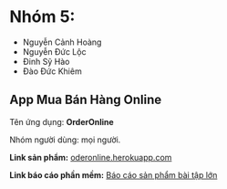 Nhóm 5:
=======
- Nguyễn Cảnh Hoàng
- Nguyễn Đức Lộc
- Đinh Sỹ Hào
- Đào Đức Khiêm
## App Mua Bán Hàng Online

Tên ứng dụng: **OrderOnline**

Nhóm người dùng: mọi người.

**Link sản phẩm:** [oderonline.herokuapp.com](http://oderonline.herokuapp.com)

**Link báo cáo phần mềm:** <a href="https://docs.google.com/document/d/17lG1o-OuJHs3Yrp1syQZYWinodNqdF7BC6kK2abH50k/edit?fbclid=IwAR1nvup98DyZJUo-koML_XZGLVy_GTl8HhuB8XOGDJbYc7eX1vFrsmnoaSU" target="_blank">Báo cáo sản phẩm bài tập lớn</a>
